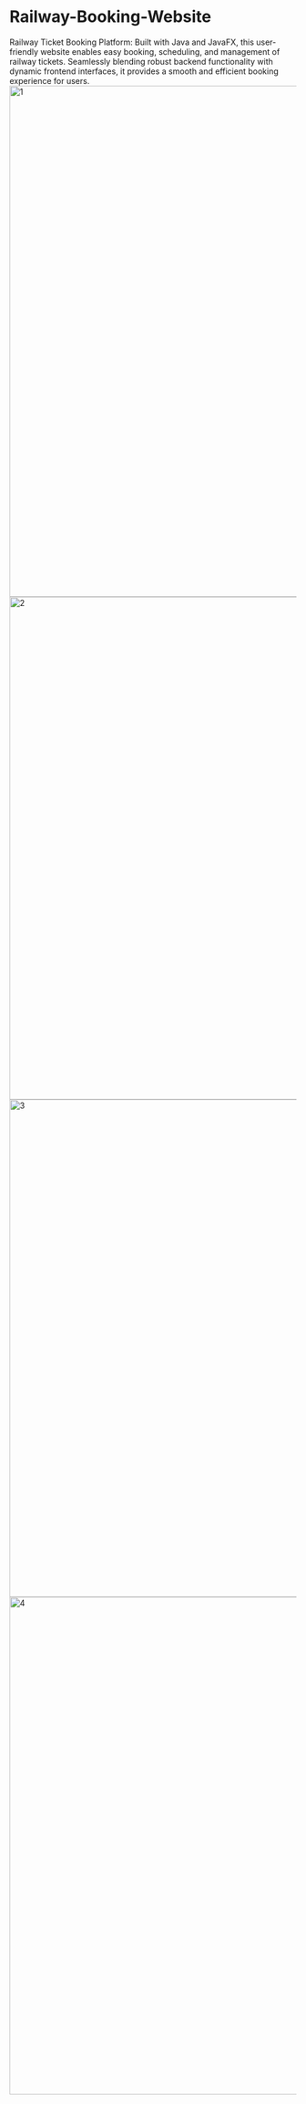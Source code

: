 # Railway-Booking-Website
Railway Ticket Booking Platform: Built with Java and JavaFX, this user-friendly website enables easy booking, scheduling, and management of railway tickets. Seamlessly blending robust backend functionality with dynamic frontend interfaces, it provides a smooth and efficient booking experience for users.
<img width="896" alt="1" src="https://github.com/Zetrio16/Railway-Booking-Website/assets/94230814/85cda55d-f13d-4f22-a596-51c0508ef9a2">
<img width="881" alt="2" src="https://github.com/Zetrio16/Railway-Booking-Website/assets/94230814/9b0f9d83-a1c6-4869-bd7c-7ce04b53f5de">
<img width="872" alt="3" src="https://github.com/Zetrio16/Railway-Booking-Website/assets/94230814/6f972a5b-3cf7-48a9-b979-93295b86a61f">
<img width="872" alt="4" src="https://github.com/Zetrio16/Railway-Booking-Website/assets/94230814/9dcd9a2e-dacb-4ec8-af80-cbc1be44961a">
